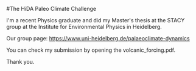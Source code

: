 #The HiDA Paleo Climate Challenge

I'm a recent Physics graduate and did my Master's thesis at the STACY group at the Institute for Environmental Physics in Heidelberg.

Our group page: https://www.uni-heidelberg.de/palaeoclimate-dynamics

You can check my submission by opening the volcanic_forcing.pdf.

Thank you.
